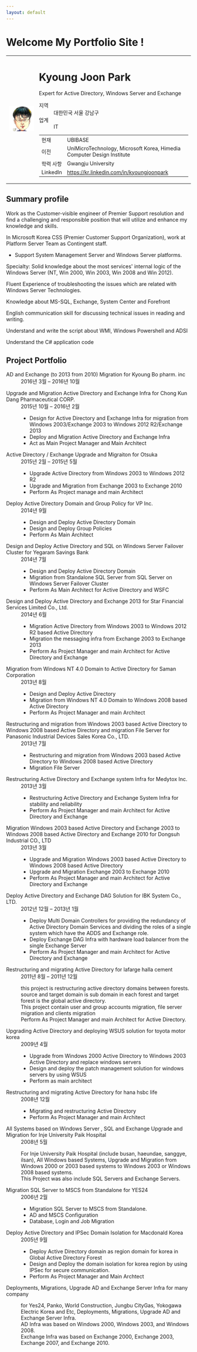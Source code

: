 ```yaml
---
layout: default
---
```



# Welcome My Portfolio Site !

<table>
    <tr>
        <td><img src="images/kj-park+profile.jpg"></td>
        <td>
            <h1><span class="full-name">Kyoung Joon Park</span></h1>
            <p class="title" dir="ltr">Expert for Active Directory, Windows Server and Exchange</p>
            <dl><dt class="locality">지역</dt><dd class="locality">대한민국 서울 강남구</dd><dt class="industry">업계</dt><dd class="industry">IT</dd></dl>
            <table>
                <tr><td>현재</td><td>UBIBASE</td></tr>
                <tr><td>이전</td><td>UniMicroTechnology, Microsoft Korea, Himedia Computer Design Institute</td></tr>
                <tr><td>학력 사항</td><td>Gwangju University</td></tr>
                <tr><td>LinkedIn</td><td><a href="https://kr.linkedin.com/in/kyoungjoonpark">https://kr.linkedin.com/in/kyoungjoonpark</a></td></tr>
            </table>
        </td>
    </tr>
</table>

## Summary profile

Work as the Customer-visible engineer of Premier Support resolution and find a challenging and responsible position that will utilize and enhance my knowledge and skills.

In Microsoft Korea CSS (Premier Customer Support Organization), work at Platform Server Team as Contingent staff. 
- Support System Management Server and Windows Server platforms.

Specialty: Solid knowledge about the most services' internal logic of the Windows Server (NT, Win 2000, Win 2003, Win 2008 and Win 2012). 

Fluent Experience of troubleshooting the issues which are related with Windows Server Technologies. 

Knowledge about MS-SQL, Exchange, System Center and Forefront

English communication skill for discussing technical issues in reading and writing. 

Understand and write the script about WMI, Windows Powershell and ADSI

Understand the C# application code


## Project Portfolio

<dl>
    <dt>AD and Exchange (to 2013 from 2010) Migration for Kyoung Bo pharm. inc</dt>
    <dd>2016년 3월 – 2016년 10월</dd>
</dl>
<dl>
    <dt>Upgrade and Migration Active Directory and Exchange Infra for Chong Kun Dang Pharmaceutical CORP.</dt>
    <dd>2015년 10월 – 2016년 2월</dd>
    <dd>
        <ul>
            <li> Design for Active Directory and Exchange Infra for migration from Windows 2003/Exchange 2003 to Windows 2012 R2/Exchange 2013</li>
            <li> Deploy and Migration Active Directory and Exchange Infra</li>
            <li> Act as Main Project Manager and Main Architect</li>
        </ul>
    </dd>
</dl>
<dl>
    <dt>Active Directory / Exchange Upgrade and Migraiton for Otsuka</dt>
    <dd>2015년 2월 – 2015년 5월</dd>
    <dd>
        <ul>
            <li>Upgrade Active Directory from Windows 2003 to Windows 2012 R2</li>
            <li>Upgrade and Migration from Exchange 2003 to Exchange 2010</li>
            <li>Perform As Project manage and main Architect</li>
        </ul>
    </dd>
</dl>
<dl>
    <dt>Deploy Active Directory Domain and Group Policy for VP Inc.</dt>
    <dd>2014년 9월</dd>
    <dd>
        <ul>
            <li>Design and Deploy Active Directory Domain</li>
            <li>Design and Deploy Group Policies</li>
            <li>Perform As Main Architect</li>
        </ul>
    </dd>
</dl>
<dl>
    <dt>Design and Deploy Active Directory and SQL on Windows Server Failover Cluster for Yegaram Savings Bank</dt>
    <dd>2014년 7월</dd>
    <dd>
        <ul>
            <li>Design and Deploy Active Directory Domain</li>
            <li>Migration from Standalone SQL Server from SQL Server on Windows Server Failover Cluster</li>
            <li>Perform As Main Architect for Active Directory and WSFC</li>
        </ul>
    </dd>
</dl>
<dl>
    <dt>Design and Deploy Active Directory and Exchange 2013 for Star Financial Services Limited Co., Ltd.</dt>
    <dd>2014년 6월</dd>
    <dd>
        <ul>
            <li>Migration Active Directory from Windows 2003 to Windows 2012 R2 based Active Directory</li>
            <li>Migration the messaging infra from Exchange 2003 to Exchange 2013</li>
            <li>Perform As Project Manager and main Architect for Active Directory and Exchange</li>
        </ul>
    </dd>
</dl>
<dl>
    <dt>Migration from Windows NT 4.0 Domain to Active Directory for Saman Corporation</dt>
    <dd>2013년 8월</dd>
    <dd>
        <ul>
            <li>Design and Deploy Active Directory</li>
            <li>Migration from Windows NT 4.0 Domain to Windows 2008 based Active Directory</li>
            <li>Perform As Project Manager and main Architect</li>
        </ul>
    </dd>
</dl>
<dl>
    <dt>Restructuring and migration from Windows 2003 based Active Directory to Windows 2008 based Active Directory and migration File Server for Panasonic Industrial Devices Sales Korea Co., LTD.</dt>
    <dd>2013년 7월</dd>
    <dd>
        <ul>
            <li>Restructuring and migration from Windows 2003 based Active Directory to Windows 2008 based Active Directory</li>
            <li>Migration File Server</li>
        </ul>
    </dd>
</dl>
<dl>
    <dt>Restructuring Active Directory and Exchange system Infra for Medytox Inc.</dt>
    <dd>2013년 3월</dd>
    <dd>
        <ul>
            <li>Restructuring Active Directory and Exchange System Infra for stability and reliability</li>
            <li>Perform As Project Manager and main Architect for Active Directory and Exchange</li>
        </ul>
    </dd>
</dl>
<dl>
    <dt>Migration Windows 2003 based Active Directory and Exchange 2003 to Windows 2008 based Active Directory and Exchange 2010 for Dongsuh Industrial CO., LTD</dt>
    <dd>2013년 3월</dd>
    <dd>
        <ul>
            <li>Upgrade and Migration Windows 2003 based Active Directory to Windows 2008 based Active Directory</li>
            <li>Upgrade and Migration Exchange 2003 to Exchange 2010</li>
            <li>Perform As Project Manager and main Architect for Active Directory and Exchange</li>
        </ul>
    </dd>
</dl>
<dl>
    <dt>Deploy Active Directory and Exchange DAG Solution for IBK System Co., LTD.</dt>
    <dd>2012년 12월 – 2013년 1월</dd>
    <dd>
        <ul>
            <li>Deploy Multi Domain Controllers for providing the redundancy of Active Directory Domain Services and dividing the roles of a single system which have the ADDS and Exchange role.</li>
            <li>Deploy Exchange DAG Infra with hardware load balancer from the single Exchange Server</li>
            <li>Perform As Project Manager and main Architect for Active Directory and Exchange</li>
        </ul>
    </dd>
</dl>
<dl>
    <dt>Restructuring and migrating Active Directory for lafarge halla cement</dt>
    <dd>2011년 8월 – 2011년 12월</dd>
    <dd>
        <p>this project is restructuring active directory domains between forests. source and target domain is sub domain in each forest and target forest is the global active directory. <br />
        This project contain user and group accounts migration, file server migration and clients migration<br />
        Perform As Project Manager and main Architect for Active Directory.</p>
    </dd>
</dl>
<dl>
    <dt>Upgrading Active Directory and deploying WSUS solution for toyota motor korea</dt>
    <dd>2009년 4월</dd>
    <dd>
        <ul>
            <li>Upgrade from Windows 2000 Active Directory to Windows 2003 Active Directory and replace windows servers</li>
            <li>Design and deploy the patch management solution for windows servers by using WSUS</li>
            <li>Perform as main architect</li>
        </ul>
    </dd>
</dl>
<dl>
    <dt>Restructuring and migrating Active Directory for hana hsbc life</dt>
    <dd>2008년 12월</dd>
    <dd>
        <ul>
            <li>Migrating and restructuring Active Directory</li>
            <li>Perform As Project Manager and main Architect</li>
        </ul>
    </dd>
</dl>
<dl>
    <dt>All Systems based on Windows Server , SQL and Exchange Upgrade and Migration for Inje University Paik Hospital</dt>
    <dd>2008년 5월</dd>
    <dd>
        <p>For Inje University Paik Hospital (include busan, haeundae, sanggye, ilsan), All Windows based Systems, Upgrade and Migration from Windows 2000 or 2003 based systems to Windows 2003 or Windows 2008 based systems.<br />
        This Project was also include SQL Servers and Exchange Servers.</p>
    </dd>
</dl>
<dl>
    <dt>Migration SQL Server to MSCS from Standalone for YES24</dt>
    <dd>2006년 2월</dd>
    <dd>
        <ul>
            <li>Migration SQL Server to MSCS from Standalone.</li>
            <li>AD and MSCS Configuration</li>
            <li>Database, Login and Job Migration</li>
        </ul>
    </dd>
</dl>
<dl>
    <dt>Deploy Active Directory and IPSec Domain Isolation for Macdonald Korea</dt>
    <dd>2005년 9월</dd>
    <dd>
        <ul>
            <li>Deploy Active Directory domain as region domain for korea in Global Active Directory Forest</li>
            <li>Design and Deploy the domain isolation for korea region by using IPSec for secure communication.</li>
            <li>Perform As Project Manager and Main Archtect</li>
        </ul>
    </dd>
</dl>
<dl>
    <dt>Deployments, Migrations, Upgrade AD and Exchange Server Infra for many company</dt>
    <dd></dd>
    <dd>
        <p>for Yes24, Panko, World Construction, Jungbu CityGas, Yokogawa Electric Korea and Etc, Deployments, Migrations, Upgrade AD and Exchange Server Infra. <br />
        AD Infra was based on Windows 2000, Windows 2003, and Windows 2008.<br />
        Exchange Infra was based on Exchange 2000, Exchange 2003, Exchange 2007, and Exchange 2010.</p>
    </dd>
</dl>
